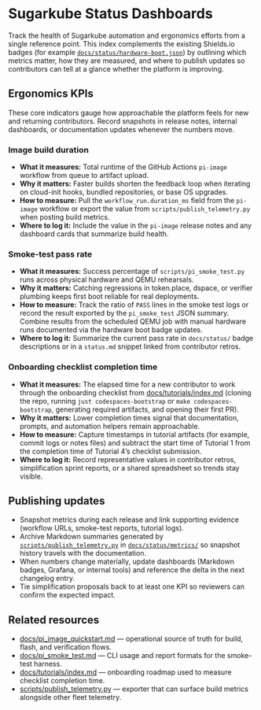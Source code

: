# Sugarkube Status Dashboards

Track the health of Sugarkube automation and ergonomics efforts from a single
reference point. This index complements the existing Shields.io badges (for
example [`docs/status/hardware-boot.json`](./hardware-boot.json)) by outlining
which metrics matter, how they are measured, and where to publish updates so
contributors can tell at a glance whether the platform is improving.

## Ergonomics KPIs

These core indicators gauge how approachable the platform feels for new and
returning contributors. Record snapshots in release notes, internal dashboards,
or documentation updates whenever the numbers move.

### Image build duration

* **What it measures:** Total runtime of the GitHub Actions `pi-image` workflow
  from queue to artifact upload.
* **Why it matters:** Faster builds shorten the feedback loop when iterating on
  cloud-init hooks, bundled repositories, or base OS upgrades.
* **How to measure:** Pull the `workflow_run.duration_ms` field from the
  `pi-image` workflow or export the value from `scripts/publish_telemetry.py`
  when posting build metrics.
* **Where to log it:** Include the value in the `pi-image` release notes and any
  dashboard cards that summarize build health.

### Smoke-test pass rate

* **What it measures:** Success percentage of `scripts/pi_smoke_test.py` runs
  across physical hardware and QEMU rehearsals.
* **Why it matters:** Catching regressions in token.place, dspace, or verifier
  plumbing keeps first boot reliable for real deployments.
* **How to measure:** Track the ratio of `PASS` lines in the smoke test logs or
  record the result exported by the `pi_smoke_test` JSON summary. Combine
  results from the scheduled QEMU job with manual hardware runs documented via
  the hardware boot badge updates.
* **Where to log it:** Summarize the current pass rate in `docs/status/` badge
  descriptions or in a `status.md` snippet linked from contributor retros.

### Onboarding checklist completion time

* **What it measures:** The elapsed time for a new contributor to work through
  the onboarding checklist from [docs/tutorials/index.md](../tutorials/index.md)
  (cloning the repo, running `just codespaces-bootstrap` or `make codespaces-bootstrap`, generating required
  artifacts, and opening their first PR).
* **Why it matters:** Lower completion times signal that documentation, prompts,
  and automation helpers remain approachable.
* **How to measure:** Capture timestamps in tutorial artifacts (for example,
  commit logs or notes files) and subtract the start time of Tutorial 1 from the
  completion time of Tutorial 4’s checklist submission.
* **Where to log it:** Record representative values in contributor retros,
  simplification sprint reports, or a shared spreadsheet so trends stay visible.

## Publishing updates

* Snapshot metrics during each release and link supporting evidence (workflow
  URLs, smoke-test reports, tutorial logs).
* Archive Markdown summaries generated by
  [`scripts/publish_telemetry.py`](../../scripts/publish_telemetry.py) in
  [`docs/status/metrics/`](./metrics/README.md) so snapshot history travels with
  the documentation.
* When numbers change materially, update dashboards (Markdown badges, Grafana,
  or internal tools) and reference the delta in the next changelog entry.
* Tie simplification proposals back to at least one KPI so reviewers can confirm
  the expected impact.

## Related resources

- [docs/pi_image_quickstart.md](../pi_image_quickstart.md) — operational source
  of truth for build, flash, and verification flows.
- [docs/pi_smoke_test.md](../pi_smoke_test.md) — CLI usage and report formats for
  the smoke-test harness.
- [docs/tutorials/index.md](../tutorials/index.md) — onboarding roadmap used to
  measure checklist completion time.
- [scripts/publish_telemetry.py](../../scripts/publish_telemetry.py) — exporter
  that can surface build metrics alongside other fleet telemetry.
